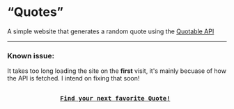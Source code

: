 # “Quotes”
A simple website that generates a random quote using the [Quotable API](https://docs.quotable.io/docs/api)
___________________________________________________________
### Known issue: 
It takes too long loading the site on the **first** visit, it's mainly becuase of how the API is fetched. I intend on fixing that soon!
<pre align = "center"> <b> 
<a href="https://dizzydroid.github.io/quotes/">Find your next favorite Quote!</a> </b>
</pre>
